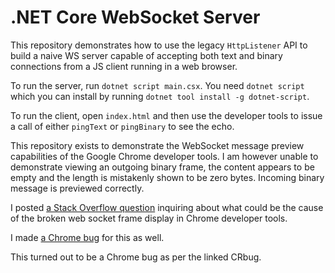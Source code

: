 # .NET Core WebSocket Server

This repository demonstrates how to use the legacy `HttpListener` API to build a
naive WS server capable of accepting both text and binary connections from a JS
client running in a web browser.

To run the server, run `dotnet script main.csx`. You need `dotnet script` which
you can install by running `dotnet tool install -g dotnet-script`.

To run the client, open `index.html` and then use the developer tools to issue
a call of either `pingText` or `pingBinary` to see the echo.

This repository exists to demonstrate the WebSocket message preview capabilities
of the Google Chrome developer tools. I am however unable to demonstrate viewing
an outgoing binary frame, the content appears to be empty and the length is
mistakenly shown to be zero bytes. Incoming binary message is previewed
correctly.

I posted [a Stack Overflow question](https://stackoverflow.com/q/56114835/2715716)
inquiring about what could be the cause of the broken web socket frame display
in Chrome developer tools.

I made [a Chrome bug](https://crbug.com/962857) for this as well.

This turned out to be a Chrome bug as per the linked CRbug.
